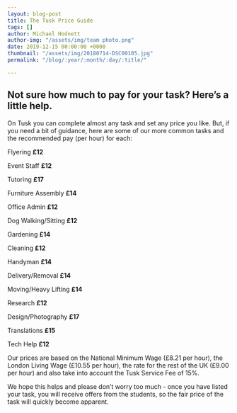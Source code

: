 ```yaml
---
layout: blog-post
title: The Tusk Price Guide
tags: []
author: Michael Hodnett
author-img: "/assets/img/team photo.png"
date: 2019-12-15 00:00:00 +0000
thumbnail: "/assets/img/20180714-DSC00105.jpg"
permalink: "/blog/:year/:month/:day/:title/"

---
```

## **Not sure how much to pay for your task? Here’s a little help.**

On Tusk you can complete almost any task and set any price you like. But, if you need a bit of guidance, here are some of our more common tasks and the recommended pay (per hour) for each:

Flyering **£12**

Event Staff **£12**

Tutoring **£17**

Furniture Assembly **£14**

Office Admin **£12**

Dog Walking/Sitting **£12**

Gardening **£14**

Cleaning **£12**

Handyman **£14**

Delivery/Removal **£14**

Moving/Heavy Lifting **£14**

Research **£12**

Design/Photography **£17**

Translations **£15**

Tech Help **£12**

Our prices are based on the National Minimum Wage (£8.21 per hour), the London Living Wage (£10.55 per hour), the rate for the rest of the UK (£9.00 per hour) and also take into account the Tusk Service Fee of 15%.

We hope this helps and please don’t worry too much - once you have listed your task, you will receive offers from the students, so the fair price of the task will quickly become apparent.